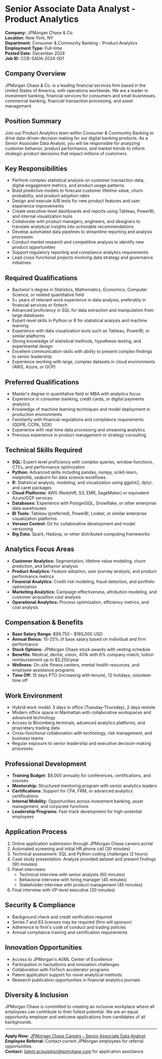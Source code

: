 # Senior Associate Data Analyst - Product Analytics

**Company:** JPMorgan Chase & Co.  
**Location:** New York, NY  
**Department:** Consumer & Community Banking - Product Analytics  
**Employment Type:** Full-time  
**Posted Date:** December 2024  
**Job ID:** CCB-SADA-2024-001  

## Company Overview

JPMorgan Chase & Co. is a leading financial services firm based in the United States of America, with operations worldwide. We are a leader in investment banking, financial services for consumers and small businesses, commercial banking, financial transaction processing, and asset management.

## Position Summary

Join our Product Analytics team within Consumer & Community Banking to drive data-driven decision making for our digital banking products. As a Senior Associate Data Analyst, you will be responsible for analyzing customer behavior, product performance, and market trends to inform strategic product decisions that impact millions of customers.

## Key Responsibilities

- Perform complex statistical analysis on customer transaction data, digital engagement metrics, and product usage patterns
- Build predictive models to forecast customer lifetime value, churn probability, and product adoption rates
- Design and execute A/B tests for new product features and user experience improvements
- Create executive-level dashboards and reports using Tableau, PowerBI, and internal visualization tools
- Collaborate with product managers, engineers, and designers to translate analytical insights into actionable recommendations
- Develop automated data pipelines to streamline reporting and analysis processes
- Conduct market research and competitive analysis to identify new product opportunities
- Support regulatory reporting and compliance analytics requirements
- Lead cross-functional projects involving data strategy and governance initiatives

## Required Qualifications

- Bachelor's degree in Statistics, Mathematics, Economics, Computer Science, or related quantitative field
- 5+ years of relevant work experience in data analysis, preferably in financial services or fintech
- Advanced proficiency in SQL for data extraction and manipulation from large databases
- Expert-level skills in Python or R for statistical analysis and machine learning
- Experience with data visualization tools such as Tableau, PowerBI, or similar platforms
- Strong knowledge of statistical methods, hypothesis testing, and experimental design
- Excellent communication skills with ability to present complex findings to senior leadership
- Experience working with large, complex datasets in cloud environments (AWS, Azure, or GCP)

## Preferred Qualifications

- Master's degree in quantitative field or MBA with analytics focus
- Experience in consumer banking, credit cards, or digital payments analytics
- Knowledge of machine learning techniques and model deployment in production environments
- Familiarity with financial regulations and compliance requirements (GDPR, CCPA, SOX)
- Experience with real-time data processing and streaming analytics
- Previous experience in product management or strategy consulting

## Technical Skills Required

- **SQL:** Expert-level proficiency with complex queries, window functions, CTEs, and performance optimization
- **Python:** Advanced skills including pandas, numpy, scikit-learn, matplotlib, seaborn for data science workflows
- **R:** Statistical analysis, modeling, and visualization using ggplot2, dplyr, and caret packages
- **Cloud Platforms:** AWS (Redshift, S3, EMR, SageMaker) or equivalent Azure/GCP services
- **Databases:** Experience with PostgreSQL, Snowflake, or other enterprise data warehouses
- **BI Tools:** Tableau (preferred), PowerBI, Looker, or similar enterprise visualization platforms
- **Version Control:** Git for collaborative development and model versioning
- **Big Data:** Spark, Hadoop, or other distributed computing frameworks

## Analytics Focus Areas

- **Customer Analytics:** Segmentation, lifetime value modeling, churn prediction, and behavior analysis
- **Product Analytics:** Feature adoption, user journey analysis, and product performance metrics
- **Financial Analytics:** Credit risk modeling, fraud detection, and portfolio optimization
- **Marketing Analytics:** Campaign effectiveness, attribution modeling, and customer acquisition cost analysis
- **Operational Analytics:** Process optimization, efficiency metrics, and cost analysis

## Compensation & Benefits

- **Base Salary Range:** $99,750 - $165,000 USD
- **Annual Bonus:** 10-25% of base salary based on individual and firm performance
- **Stock Options:** JPMorgan Chase stock awards with vesting schedule
- **Benefits:** Medical, dental, vision, 401k with 6% company match, tuition reimbursement up to $5,250/year
- **Wellness:** On-site fitness centers, mental health resources, and employee assistance programs
- **Time Off:** 15 days PTO (increasing with tenure), 12 holidays, volunteer time off

## Work Environment

- Hybrid work model: 3 days in office (Tuesday-Thursday), 2 days remote
- Modern office space in Manhattan with collaborative workspaces and advanced technology
- Access to Bloomberg terminals, advanced analytics platforms, and proprietary trading data
- Cross-functional collaboration with technology, risk management, and business teams
- Regular exposure to senior leadership and executive decision-making processes

## Professional Development

- **Training Budget:** $8,000 annually for conferences, certifications, and courses
- **Mentorship:** Structured mentoring program with senior analytics leaders
- **Certifications:** Support for CFA, FRM, or advanced analytics certifications
- **Internal Mobility:** Opportunities across investment banking, asset management, and corporate functions
- **Leadership Programs:** Fast-track development for high-potential employees

## Application Process

1. Online application submission through JPMorgan Chase careers portal
2. Automated screening and initial HR phone call (30 minutes)
3. Technical assessment: SQL and Python coding challenges (2 hours)
4. Case study presentation: Analyze provided dataset and present findings (90 minutes)
5. Panel interviews:
   - Technical interview with senior analysts (60 minutes)
   - Behavioral interview with hiring manager (45 minutes)
   - Stakeholder interview with product management (45 minutes)
6. Final interview with VP-level executive (30 minutes)

## Security & Compliance

- Background check and credit verification required
- Series 7 and 63 licenses may be required (firm will sponsor)
- Adherence to firm's code of conduct and trading policies
- Annual compliance training and certification requirements

## Innovation Opportunities

- Access to JPMorgan's AI/ML Center of Excellence
- Participation in hackathons and innovation challenges
- Collaboration with FinTech accelerator programs
- Patent application support for novel analytical methods
- Research publication opportunities in financial analytics journals

## Diversity & Inclusion

JPMorgan Chase is committed to creating an inclusive workplace where all employees can contribute to their fullest potential. We are an equal opportunity employer and welcome applications from candidates of all backgrounds.

---

**Apply Now:** [JPMorgan Chase Careers - Senior Associate Data Analyst](https://www.jpmorganchase.com/careers/search-jobs)  
**Employee Referral:** Contact current JPMorgan employees for referral opportunities  
**Contact:** talent.acquisition@jpmchase.com for application assistance